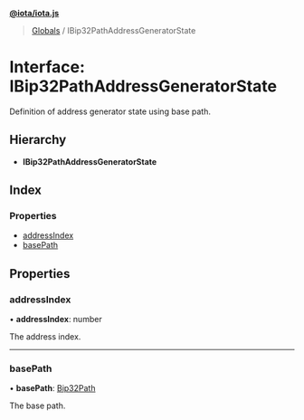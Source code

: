 **[@iota/iota.js](../README.md)**

> [Globals](../README.md) / IBip32PathAddressGeneratorState

# Interface: IBip32PathAddressGeneratorState

Definition of address generator state using base path.

## Hierarchy

* **IBip32PathAddressGeneratorState**

## Index

### Properties

* [addressIndex](ibip32pathaddressgeneratorstate.md#addressindex)
* [basePath](ibip32pathaddressgeneratorstate.md#basepath)

## Properties

### addressIndex

•  **addressIndex**: number

The address index.

___

### basePath

•  **basePath**: [Bip32Path](../classes/bip32path.md)

The base path.
